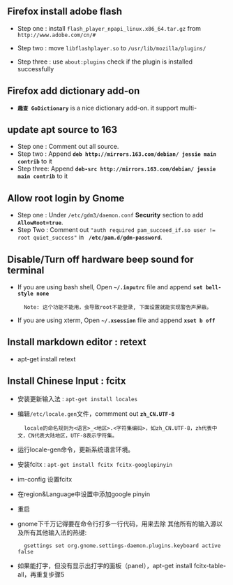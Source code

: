## Firefox install adobe flash ##

- Step one : install `flash_player_npapi_linux.x86_64.tar.gz` from `http://www.adobe.com/cn/#`

- Step two : move `libflashplayer.so` to `/usr/lib/mozilla/plugins/`

- Step three : use `about:plugins` check if the plugin is installed successfully

## Firefox add dictionary add-on ##

- **`趣查 GoDictionary`** is a nice dictionary add-on. it support multi-

## update apt source to 163 ##

- Step one : Comment out all source.
- Step two : Append **`deb http://mirrors.163.com/debian/ jessie main contrib`** to it
- Step three: Append **`deb-src http://mirrors.163.com/debian/ jessie main contrib`** to it


## Allow root login by Gnome ##

- Step one : Under `/etc/gdm3/daemon.conf` **Security** section to add **`AllowRoot=true`**.
- Step Two : Comment out `"auth required pam_succeed_if.so user != root quiet_success"` in **` /etc/pam.d/gdm-password`**.


## Disable/Turn off hardware beep sound for terminal ##

- If you are using bash shell, Open **`~/.inputrc`** file and append **`set bell-style none`** 

        Note: 这个功能不能用，会导致root不能登录, 下面设置就能实现警告声屏蔽。

- If you are using xterm, Open **`~/.xsession`** file and append **`xset b off`**

## Install markdown editor : retext ##

- apt-get install retext

## Install Chinese Input : fcitx ##

- 安装更新输入法 : `apt-get install locales`

- 编辑`/etc/locale.gen`文件，commment out **`zh_CN.UTF-8`**

        locale的命名规则为<语言>_<地区>.<字符集编码>，如zh_CN.UTF-8，zh代表中文，CN代表大陆地区，UTF-8表示字符集。

- 运行locale-gen命令，更新系统语言环境。

- 安装fcitx : `apt-get install fcitx fcitx-googlepinyin`

- im-config 设置fcitx

- 在region&Language中设置中添加google pinyin

- 重启

- gnome下千万记得要在命令行打多一行代码，用来去除 其他所有的输入源以及所有其他输入法的热键:

        gsettings set org.gnome.settings-daemon.plugins.keyboard active false
        
- 如果能打字，但没有显示出打字的面板（panel），apt-get install fcitx-table-all，再重复步骤5







